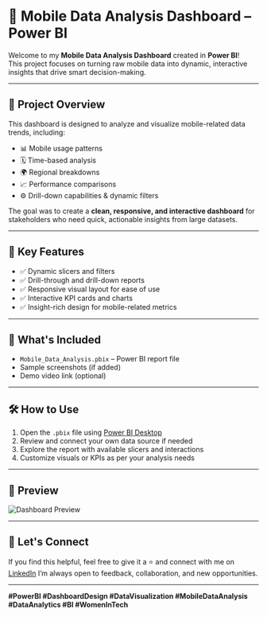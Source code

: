 # 📱 Mobile Data Analysis Dashboard – Power BI

Welcome to my **Mobile Data Analysis Dashboard** created in **Power BI**!  
This project focuses on turning raw mobile data into dynamic, interactive insights that drive smart decision-making.

---

## 🚀 Project Overview

This dashboard is designed to analyze and visualize mobile-related data trends, including:

- 📊 Mobile usage patterns  
- 🗓️ Time-based analysis  
- 🌍 Regional breakdowns  
- 📈 Performance comparisons  
- ⚙️ Drill-down capabilities & dynamic filters  

The goal was to create a **clean, responsive, and interactive dashboard** for stakeholders who need quick, actionable insights from large datasets.

---

## 🎯 Key Features

- ✅ Dynamic slicers and filters  
- ✅ Drill-through and drill-down reports  
- ✅ Responsive visual layout for ease of use  
- ✅ Interactive KPI cards and charts  
- ✅ Insight-rich design for mobile-related metrics

---

## 📂 What's Included

- `Mobile_Data_Analysis.pbix` – Power BI report file  
- Sample screenshots (if added)  
- Demo video link (optional)

---

## 🛠️ How to Use

1. Open the `.pbix` file using [Power BI Desktop](https://powerbi.microsoft.com/desktop/)
2. Review and connect your own data source if needed
3. Explore the report with available slicers and interactions
4. Customize visuals or KPIs as per your analysis needs

---

## 📸 Preview

![Dashboard Preview](Screenshot50.png)  




---

## 🙌 Let's Connect

If you find this helpful, feel free to give it a ⭐ and connect with me on [LinkedIn](www.linkedin.com/in/aditi-sharma-103232271!) 
I’m always open to feedback, collaboration, and new opportunities.

---

**#PowerBI #DashboardDesign #DataVisualization #MobileDataAnalysis #DataAnalytics #BI #WomenInTech**
